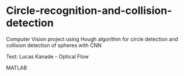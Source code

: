 # Circle-recognition-and-collision-detection

Computer Vision project using Hough algorithm for circle detection and collision detection of spheres with CNN

Test: Lucas Kanade - Optical Flow

MATLAB
